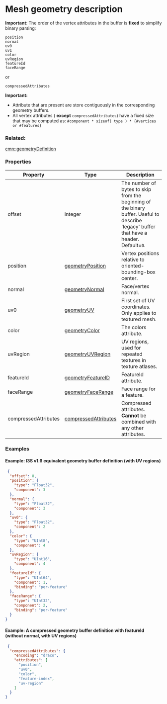 # Mesh geometry description



**Important**: The order of the vertex attributes in the buffer is **fixed** to simplify binary parsing:


```
position
normal
uv0
uv1
color
uvRegion
featureId
faceRange
```
or

```
compressedAttributes
```
 
 **Important:**
- Attribute that are present are store contiguously in the corresponding geometry buffers.
- All vertex attributes ( **except** `compressedAttributes`) have a fixed size that may be computed as:
      `#component * sizeof( type ) * {#vertices or #features}`



### Related:

[cmn::geometryDefinition](geometryDefinition.cmn.md)
### Properties

| Property | Type | Description |
| --- | --- | --- |
| offset | integer | The number of bytes to skip from the beginning of the binary buffer. Useful to describe 'legacy' buffer that have a header. Default=`0`. |
| position | [geometryPosition](geometryPosition.cmn.md) | Vertex positions relative to oriented-bounding-box center. |
| normal | [geometryNormal](geometryNormal.cmn.md) | Face/vertex normal. |
| uv0 | [geometryUV](geometryUV.cmn.md) | First set of UV coordinates. Only applies to textured mesh. |
| color | [geometryColor](geometryColor.cmn.md) | The colors attribute. |
| uvRegion | [geometryUVRegion](geometryUVRegion.cmn.md) | UV regions, used for repeated textures in texture atlases. |
| featureId | [geometryFeatureID](geometryFeatureID.cmn.md) | FeatureId attribute. |
| faceRange | [geometryFaceRange](geometryFaceRange.cmn.md) | Face range for a feature. |
| compressedAttributes | [compressedAttributes](compressedAttributes.cmn.md) | Compressed attributes. **Cannot** be combined with any other attributes. |

### Examples 

#### Example: I3S v1.6 equivalent geometry buffer definition (with UV regions) 

```json
 {
  "offset": 8,
  "position": {
    "type": "Float32",
    "component": 3
  },
  "normal": {
    "type": "Float32",
    "component": 3
  },
  "uv0": {
    "type": "Float32",
    "component": 2
  },
  "color": {
    "type": "UInt8",
    "component": 4
  },
  "uvRegion": {
    "type": "UInt16",
    "component": 4
  },
  "featureId": {
    "type": "UInt64",
    "component": 1,
    "binding": "per-feature"
  },
  "faceRange": {
    "type": "UInt32",
    "component": 2,
    "binding": "per-feature"
  }
} 
```

#### Example: A compressed geometry buffer definition with featureId (without normal, with UV regions) 

```json
 {
  "compressedAttributes": {
    "encoding": "draco",
    "attributes": [
      "position",
      "uv0",
      "color",
      "feature-index",
      "uv-region"
    ]
  }
} 
```

